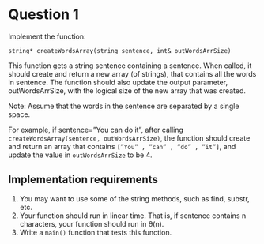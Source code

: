 # Question 1

Implement the function:

    string* createWordsArray(string sentence, int& outWordsArrSize)

This function gets a string sentence containing a sentence. When called, it 
should create and return a new array (of strings), that contains all the
words in sentence. The function should also update the output parameter,
outWordsArrSize, with the logical size of the new array that was created.

Note: Assume that the words in the sentence are separated by a single space.

For example, if sentence=”You can do it”, after calling
`createWordsArray(sentence, outWordsArrSize)`, the function should create
and return an array that contains `[”You” , ”can” , ”do” , ”it”]`, and update 
the value in `outWordsArrSize` to be 4.

## Implementation requirements

1. You may want to use some of the string methods, such as find, substr, etc.
2. Your function should run in linear time. That is, if sentence contains n characters,
   your function should run in θ(n).
3. Write a `main()` function that tests this function.
